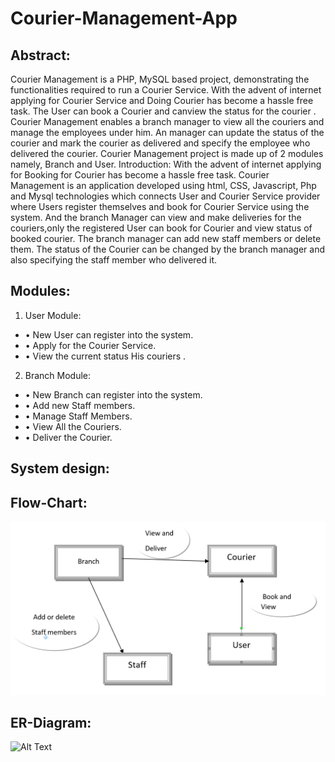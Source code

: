 # Courier-Management-App


## Abstract:

Courier Management is a PHP, MySQL based project, demonstrating the functionalities required to run a Courier Service. With the advent of internet applying for Courier Service and Doing Courier has become a hassle free task. The User can book a Courier and canview the status for the courier . Courier Management enables a branch manager to view all the couriers  and manage the employees under him. An manager can update the status of the courier and mark the courier as delivered and specify the employee who delivered the courier. Courier Management project is made up of 2 modules namely, Branch and User. 
Introduction:
With the advent of internet applying for Booking for Courier has become a hassle free task. Courier Management is an application developed using html, CSS, Javascript, Php and Mysql technologies which connects User and Courier Service provider where Users register themselves and book for Courier Service using the system. And the branch Manager can view and make deliveries for the couriers,only the registered User can book for Courier and view status of booked courier. The branch manager can add new staff members or delete them. The status of the Courier can be changed by the branch manager and also specifying the staff member who delivered it.

 
## Modules:

1)	User Module:

- •	New User can register into the system.
- •	Apply for the Courier Service.
- •	View the current status His couriers .

2)	Branch Module:

- •	New Branch can register into the system.
- •	Add new Staff members.
- •	Manage Staff Members.
- •	View All the Couriers.
- •	Deliver the Courier.


## System design: 

## Flow-Chart:
 ![Alt Text](https://github.com/AbhishekSarewar1911/Courier-Management-App/blob/main/Flow%20chart.png)	
 
 
 ## ER-Diagram:
 
  ![Alt Text]()








